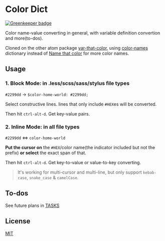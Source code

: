 # Color Dict

[![Greenkeeper badge](https://badges.greenkeeper.io/ibafly/atom--color-dict.svg)](https://greenkeeper.io/)

Color name-value converting in general, with variable definition convertion and more(to-dos).

Cloned on the other atom package [var-that-color](https://atom.io/packages/var-that-color), using [color-names](https://github.com/meodai/color-names) dictionary instead of [Name that color](http://chir.ag/projects/ntc) for more color names.

## Usage

### 1. Block Mode: in .less/scss/sass/stylus file types

`#2299dd` -> `$color-home-world: #2299dd;`

Select constructive lines. lines that only include `#HEX`es will be converted.

Then hit `ctrl-alt-d`. Get key-value pairs.

### 2. Inline Mode: in all file types

`#2299dd` <=> `color-home-world`

**Put the cursor on** the `#HEX`/color name(the indicator included but not the prefix) **or select** the exact span of that.

Then hit `ctrl-alt-d`. Get key-to-value or value-to-key converting.

> It's working for multi-cursor and multi-line, but only support `kebab-case`, `snake_case` & `camelCase`.

## To-dos

See future plans in [TASKS](https://github.com/ibafly/atom--color-dict/blob/master/TASKS.md)

## License
[MIT](https://opensource.org/licenses/mit-license.php)
